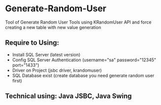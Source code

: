 # Generate-Random-User
Tool of Generate Random User Tools using KRandomUser API and force creating a new table with new value generation

## Require to Using:
<ul>
  <li> Install SQL Server (latest version)</li>
  <li> Config SQL Server Authentication (username="sa" password="12345" port="1433")</li>
  <li> Driver on Project (jsbc driver, krandomuser)</li>
  <li> SQL Database exist (create database you need generate random user first)</li>
</ul>

## Technical using: Java JSBC, Java Swing
